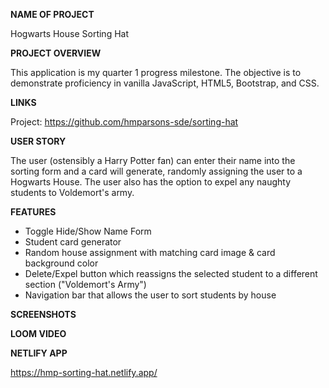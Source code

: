 **NAME OF PROJECT**

Hogwarts House Sorting Hat

**PROJECT OVERVIEW**

This application is my quarter 1 progress milestone. The objective is to demonstrate proficiency in vanilla JavaScript, HTML5, Bootstrap, and CSS.

**LINKS**

Project: https://github.com/hmparsons-sde/sorting-hat

**USER STORY**

The user (ostensibly a Harry Potter fan) can enter their name into the sorting form and a card will generate, randomly assigning the user to a Hogwarts House. The user also has the option to expel any naughty students to Voldemort's army. 

**FEATURES**

- Toggle Hide/Show Name Form
- Student card generator
- Random house assignment with matching card image & card background color
- Delete/Expel button which reassigns the selected student to a different section ("Voldemort's Army")
- Navigation bar that allows the user to sort students by house

**SCREENSHOTS**

**LOOM VIDEO**

**NETLIFY APP**

https://hmp-sorting-hat.netlify.app/
